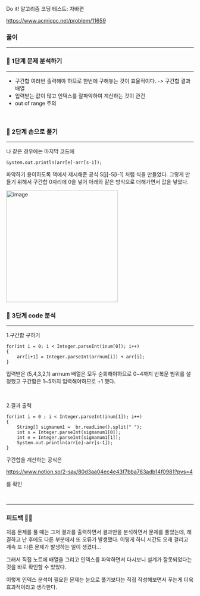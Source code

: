 Do it! 알고리즘 코딩 테스트: 자바편 

https://www.acmicpc.net/problem/11659


### 풀이
---
### 📄 1단계 문제 분석하기
---
- 구간합 여러번 출력해야 하므로 한번에 구해놓는 것이 효율적이다. -> 구간합 결과 배열
- 입력받는 값이 많고 인덱스를 잘파악하여 계산하는 것이 관건
- out of range 주의 

<br>

### 🤘 2단계 손으로 풀기
---
나 같은 경우에는 마지막 코드에 
```
System.out.println(arr[e]-arr[s-1]);
```
파악하기 용이하도록 책에서 제시해준 공식 S[j]-S[i-1] 처럼 식을 만들었다.
그렇게 만들기 위해서 구간합 0자리에 0을 넣어 아래와 같은 방식으로 더해가면서 값을 넣었다. 

<img width="300" alt="image" src="https://github.com/2-say/algorithm_study/assets/91319157/49d119cf-c030-421b-a4d5-f88a226ce672">

<br>

### 👀 3단계 code 분석 
---
1.구간합 구하기

```
for(int i = 0; i < Integer.parseInt(inum[0]); i++)
{
    arr[i+1] = Integer.parseInt(arrnum[i]) + arr[i];
}
```
입력받은 (5,4,3,2,1) arrnum 배열은 모두 순회해야하므로 0~4까지 반복문 범위를 설정했고 구간합은 1~5까지 입력해야하므로 +1 했다. 


<br>

2.결과 출력
```
for(int i = 0 ; i < Integer.parseInt(inum[1]); i++)
{
    String[] sigmanum1 =  br.readLine().split(" ");
    int s = Integer.parseInt(sigmanum1[0]);
    int e = Integer.parseInt(sigmanum1[1]);
    System.out.println(arr[e]-arr[s-1]);
}
```

구간합을 계산하는 공식은 

https://www.notion.so/2-say/80d3aa04ec4e43f7bba783adb14f0981?pvs=4

를 확인 


<br>


---

### 피드백 👩‍🏫
처음 문제를 풀 때는 그저 결과를 출력하면서 결과만을 분석하면서 문제를 풀었는데, 
해결하고 난 후에도 다른 부분에서 또 오류가 발생했다. 이렇게 하니 시간도 오래 걸리고 계속 또 다른 문제가 발생하는 일이 생겼다...

그래서 직접 노트에 배열을 그리고 인덱스를 파악하면서 다시보니 설계가 잘못되었다는 것을 바로 확인할 수 있었다. 

이렇게 인덱스 분석이 필요한 문제는 눈으로 풀기보다는 직접 작성해보면서 푸는게 더욱 효과적이라고 생각한다.